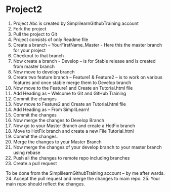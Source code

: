 # Project2
1.	Project Abc is created by SimplilearnGithubTraining account 
2.	Fork the project
3.	Pull the project to Git 
4.	Project consists of only Readme file
5.	Create a branch – YourFirstName_Master - Here this the master branch for your project
6.	Checkout to that branch
7.	Now create a branch - Develop – is for Stable release and is created from master branch
8.	Now move to develop branch
9.	Create two feature branch – Feature1 & Feature2 – is to work on various features and once stable merge them to Develop branch
10.	Now move to the Feature1 and Create an Tutorial.html file
11.	Add Heading as – Welcome to Git and GitHub Training
12.	Commit the changes
13.	Now move to Feature2 and Create an Tutorial.html file
14.	Add Heading as – From SimpliLearn!
15.	Commit the changes
16.	Now merge the changes to Develop Branch
17.	Now go to your Master Branch and create a HotFix branch
18.	Move to HotFix branch and create a new File Tutorial.html
19.	Commit the changes.
20.	Merge the changes to your Master Branch
21.	Now merge the changes of your develop branch to your master branch using rebase
22.	Push all the changes to remote repo including branches
23.	Create a pull request

To be done from the SimplilearnGithubTraining account – by me after wards.
24.	Accept the pull request and merge the changes to main repo.
25.	Your main repo should reflect the changes.
